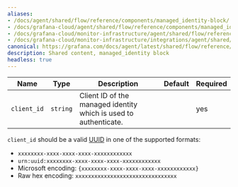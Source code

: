 ```yaml
---
aliases:
- /docs/agent/shared/flow/reference/components/managed_identity-block/
- /docs/grafana-cloud/agent/shared/flow/reference/components/managed_identity-block/
- /docs/grafana-cloud/monitor-infrastructure/agent/shared/flow/reference/components/managed_identity-block/
- /docs/grafana-cloud/monitor-infrastructure/integrations/agent/shared/flow/reference/components/managed_identity-block/
canonical: https://grafana.com/docs/agent/latest/shared/flow/reference/components/managed_identity-block/
description: Shared content, managed_identity block
headless: true
---
```


Name | Type | Description | Default | Required
---- | ---- | ----------- | ------- | --------
`client_id` | `string` | Client ID of the managed identity which is used to authenticate. | | yes

`client_id` should be a valid [UUID][] in one of the supported formats:
* `xxxxxxxx-xxxx-xxxx-xxxx-xxxxxxxxxxxx`
* `urn:uuid:xxxxxxxx-xxxx-xxxx-xxxx-xxxxxxxxxxxx` 
* Microsoft encoding: `{xxxxxxxx-xxxx-xxxx-xxxx-xxxxxxxxxxxx}`
* Raw hex encoding: `xxxxxxxxxxxxxxxxxxxxxxxxxxxxxxxx`

[UUID]: https://en.wikipedia.org/wiki/Universally_unique_identifier